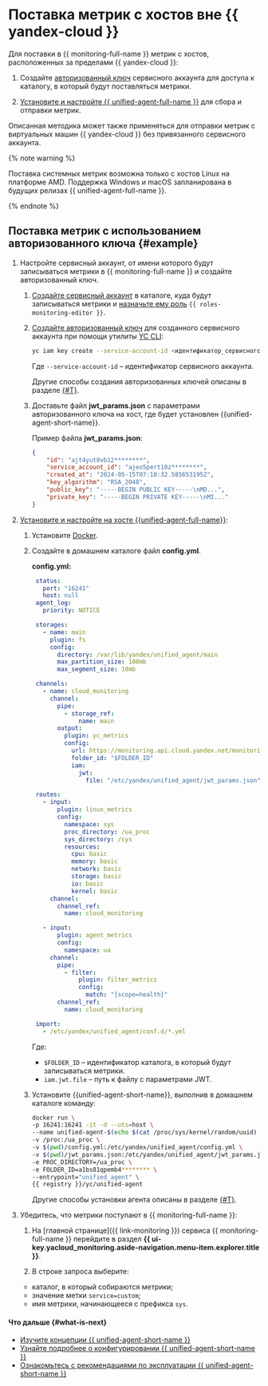 # Поставка метрик с хостов вне {{ yandex-cloud }}

Для поставки в {{ monitoring-full-name }} метрик с хостов, расположенных за пределами {{ yandex-cloud }}:

1. Создайте [авторизованный ключ](../../../iam/concepts/authorization/key.md) сервисного аккаунта для доступа к каталогу, в который будут поставляться метрики.

1. [Установите и настройте {{ unified-agent-full-name }}](../../concepts/data-collection/unified-agent/installation.md) для сбора и отправки метрик.
 
Описанная методика может также применяться для отправки метрик с виртуальных машин {{ yandex-cloud }} без привязанного сервисного аккаунта.

{% note warning %}

Поставка системных метрик возможна только с хостов Linux на платформе AMD. Поддержка Windows и macOS запланирована в будущих релизах {{ unified-agent-full-name }}.

{% endnote %}

## Поставка метрик с использованием авторизованного ключа {#example}

1. Настройте сервисный аккаунт, от имени которого будут записываться метрики в {{ monitoring-full-name }} и создайте авторизованный ключ.

   1. [Создайте сервисный аккаунт](../../../iam/operations/sa/create.md) в каталоге, куда будут записываться метрики и [назначьте ему роль](../../../iam/operations/sa/assign-role-for-sa.md) `{{ roles-monitoring-editor }}`.

   1. [Создайте авторизованный ключ](../../../iam/operations/authorized-key/create.md) для созданного сервисного аккаунта при помощи утилиты [YC CLI](../../../cli/quickstart.md):

       ```bash
       yc iam key create --service-account-id <идентификатор_сервисного_аккаунта> --output jwt_params.json
       ```

       Где `--service-account-id` – идентификатор сервисного аккаунта.

      Другие способы создания авторизованных ключей описаны в разделе [{#T}](../../../iam/operations/authorized-key/create.md).

   1. Доставьте файл **jwt_params.json** с параметрами авторизованного ключа на хост, где будет установлен {{unified-agent-short-name}}.

       Пример файла **jwt_params.json**:
       ```json
       {
           "id": "ajt4yut8vb12********",
           "service_account_id": "ajeo5pert10z********",
           "created_at": "2024-05-15T07:10:32.585653195Z",
           "key_algorithm": "RSA_2048",
           "public_key": "-----BEGIN PUBLIC KEY-----\nMD...",
           "private_key": "-----BEGIN PRIVATE KEY-----\nMI..."
       }
       ```
   
1. [Установите и настройте на хосте {{unified-agent-full-name}}](../../concepts/data-collection/unified-agent/installation.md):
   
   1. Установите [Docker](https://docs.docker.com).

   1. Создайте в домашнем каталоге файл **config.yml**.

       **config.yml:**
       ```yaml
        status:
          port: "16241"
          host: null
        agent_log:
          priority: NOTICE

        storages:
          - name: main
            plugin: fs
            config:
              directory: /var/lib/yandex/unified_agent/main
              max_partition_size: 100mb
              max_segment_size: 10mb

        channels:
          - name: cloud_monitoring
            channel:
              pipe:
                - storage_ref:
                    name: main
              output:
                plugin: yc_metrics
                config:
                  url: https://monitoring.api.cloud.yandex.net/monitoring/v2/data/write
                  folder_id: "$FOLDER_ID"
                  iam:
                    jwt:
                      file: "/etc/yandex/unified_agent/jwt_params.json"

        routes:
          - input:
              plugin: linux_metrics
              config:
                namespace: sys
                proc_directory: /ua_proc
                sys_directory: /sys
                resources:
                  cpu: basic
                  memory: basic
                  network: basic
                  storage: basic
                  io: basic
                  kernel: basic
            channel:
              channel_ref:
                name: cloud_monitoring

          - input:
              plugin: agent_metrics
              config:
                namespace: ua
            channel:
              pipe:
                - filter:
                    plugin: filter_metrics
                    config:
                      match: "{scope=health}"
              channel_ref:
                name: cloud_monitoring

        import:
          - /etc/yandex/unified_agent/conf.d/*.yml
       ```

       Где:

       * `$FOLDER_ID` – идентификатор каталога, в который будут записываться метрики.
       * `iam.jwt.file` – путь к файлу с параметрами JWT.

   1. Установите {{unified-agent-short-name}}, выполнив в домашнем каталоге команду:

      ```bash
      docker run \
      -p 16241:16241 -it -d --uts=host \
      --name unified-agent-$(echo $(cat /proc/sys/kernel/random/uuid) | cut -d '-' -f1) \
      -v /proc:/ua_proc \
      -v $(pwd)/config.yml:/etc/yandex/unified_agent/config.yml \
      -v $(pwd)/jwt_params.json:/etc/yandex/unified_agent/jwt_params.json \
      -e PROC_DIRECTORY=/ua_proc \
      -e FOLDER_ID=a1bs81qpemb4******** \
      --entrypoint="unified_agent" \
      {{ registry }}/yc/unified-agent
      ```

       Другие способы установки агента описаны в разделе [{#T}](../../concepts/data-collection/unified-agent/installation.md).

1. Убедитесь, что метрики поступают в {{ monitoring-full-name }}:

    1. На [главной странице]({{ link-monitoring }}) сервиса {{ monitoring-full-name }} перейдите в раздел **{{ ui-key.yacloud_monitoring.aside-navigation.menu-item.explorer.title }}**.

    1. В строке запроса выберите:
      - каталог, в который собираются метрики;
      - значение метки `service=custom`;
      - имя метрики, начинающееся с префикса `sys`.

#### Что дальше {#what-is-next}

- [Изучите концепции {{ unified-agent-short-name }}](../../concepts/data-collection/unified-agent/index.md)
- [Узнайте подробнее о конфигурировании {{ unified-agent-short-name }}](../../concepts/data-collection/unified-agent/configuration.md)
- [Ознакомьтесь с рекомендациями по эксплуатации {{ unified-agent-short-name }}](../../concepts/data-collection/unified-agent/best-practices.md)

